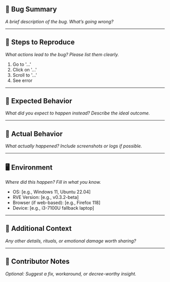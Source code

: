 ## 🐞 Bug Summary  
_A brief description of the bug. What’s going wrong?_

---

## 📍 Steps to Reproduce  
_What actions lead to the bug? Please list them clearly._

1. Go to '...'
2. Click on '...'
3. Scroll to '...'
4. See error

---

## 🧙 Expected Behavior  
_What did you expect to happen instead? Describe the ideal outcome._

---

## 🧪 Actual Behavior  
_What actually happened? Include screenshots or logs if possible._

---

## 🖥️ Environment  
_Where did this happen? Fill in what you know._

- OS: [e.g., Windows 11, Ubuntu 22.04]
- RVE Version: [e.g., v0.3.2-beta]
- Browser (if web-based): [e.g., Firefox 118]
- Device: [e.g., i3-7100U fallback laptop]

---

## 🔮 Additional Context  
_Any other details, rituals, or emotional damage worth sharing?_

---

## 🧾 Contributor Notes  
_Optional: Suggest a fix, workaround, or decree-worthy insight._
